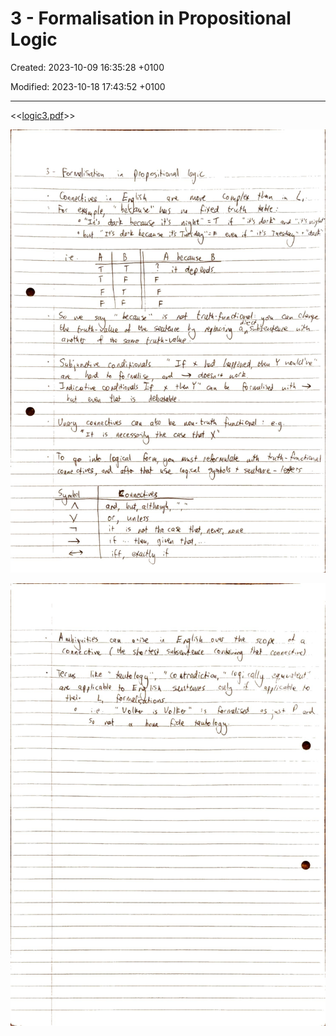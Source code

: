 # 3 - Formalisation in Propositional Logic

Created: 2023-10-09 16:35:28 +0100

Modified: 2023-10-18 17:43:52 +0100

---

<<[logic3.pdf](../../media/logic3.pdf)>>



![](../../media/Year-1-Logic-3---Formalisation-in-Propositional-Logic-image1.jpeg)



![](../../media/Year-1-Logic-3---Formalisation-in-Propositional-Logic-image2.jpeg)




